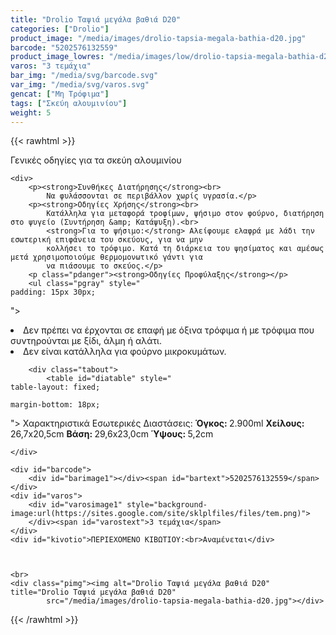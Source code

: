 ```yaml
---
title: "Drolio Ταψιά μεγάλα βαθιά D20"
categories: ["Drolio"]
product_image: "/media/images/drolio-tapsia-megala-bathia-d20.jpg"
barcode: "5202576132559"
product_image_lowres: "/media/images/low/drolio-tapsia-megala-bathia-d20.jpg"
varos: "3 τεμάχια"
bar_img: "/media/svg/barcode.svg"
var_img: "/media/svg/varos.svg"
gencat: ["Μη Τρόφιμα"]
tags: ["Σκεύη αλουμινίου"]
weight: 5
---
```

{{< rawhtml >}}

<div class="product">
    <div id="sistatika">Γενικές οδηγίες για τα σκεύη αλουμινίου</div>

    <div>
        <p><strong>Συνθήκες Διατήρησης</strong><br>
            Να φυλάσσονται σε περιβάλλον χωρίς υγρασία.</p>
        <p><strong>Οδηγίες Χρήσης</strong><br>
            Κατάλληλα για μεταφορά τροφίμων, ψήσιμο στον φούρνο, διατήρηση στο ψυγείο (Συντήρηση &amp; Κατάψυξη).<br>
            <strong>Για το ψήσιμο:</strong> Αλείφουμε ελαφρά με λάδι την εσωτερική επιφάνεια του σκεύους, για να μην
            κολλήσει το τρόφιμο. Κατά τη διάρκεια του ψησίματος και αμέσως μετά χρησιμοποιούμε θερμομονωτικό γάντι για
            να πιάσουμε το σκεύος.</p>
        <p class="pdanger"><strong>Οδηγίες Προφύλαξης</strong></p>
        <ul class="pgray" style="
    padding: 15px 30px;
">
            <li>Δεν πρέπει να έρχονται σε επαφή με όξινα τρόφιμα ή με τρόφιμα που συντηρούνται με ξίδι, άλμη ή αλάτι.
            </li>
            <li>Δεν είναι κατάλληλα για φούρνο μικροκυμάτων.</li>
        </ul>
        <p></p>

        <div class="tabout">
            <table id="diatable" style="
    table-layout: fixed;
    
    margin-bottom: 18px;
">
                <thead>
                    <tr>
                        <th style="
    background: #4a83fb;
">Χαρακτηριστικά</th>
                        <th style="
    background: #4a83fb;
    padding: 0px;
">Εσωτερικές Διαστάσεις:</th>
                    </tr>
                </thead>
                <tbody>
                    <tr>
                        <td><strong>Όγκος: </strong> 2.900ml</td>
                        <td><strong>Χείλους: </strong> 26,7x20,5cm</td>
                    </tr>
                    <tr>
                        <td><strong>Βάση: </strong> 29,6x23,0cm</td>
                        <td><strong>Ύψους: </strong> 5,2cm</td>
                    </tr>
                </tbody>
            </table>
        </div>

    </div>

    <div id="barcode">
        <div id="barimage1"></div><span id="bartext">5202576132559</span>
    </div>
    <div id="varos">
        <div id="varosimage1" style="background-image:url(https://sites.google.com/site/sklplfiles/files/tem.png)">
        </div><span id="varostext">3 τεμάχια</span>
    </div>
    <div id="kivotio">ΠΕΡΙΕΧΟΜΕΝΟ ΚΙΒΩΤΙΟΥ:<br>Αναμένεται</div>
   


    <br>
    <div class="pimg"><img alt="Drolio Ταψιά μεγάλα βαθιά D20" title="Drolio Ταψιά μεγάλα βαθιά D20"
            src="/media/images/drolio-tapsia-megala-bathia-d20.jpg"></div>
</div>
{{< /rawhtml >}}


